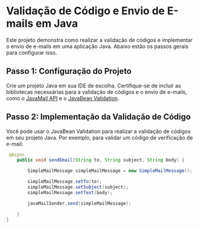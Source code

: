 # Validação de Código e Envio de E-mails em Java

Este projeto demonstra como realizar a validação de códigos e implementar o envio de e-mails em uma aplicação Java. Abaixo estão os passos gerais para configurar isso.

## Passo 1: Configuração do Projeto

Crie um projeto Java em sua IDE de escolha. Certifique-se de incluir as bibliotecas necessárias para a validação de códigos e o envio de e-mails, como o [JavaMail API](https://javaee.github.io/javamail/) e o [JavaBean Validation](https://beanvalidation.org/).

## Passo 2: Implementação da Validação de Código

Você pode usar o JavaBean Validation para realizar a validação de códigos em seu projeto Java. Por exemplo, para validar um código de verificação de e-mail:

```java
 @Async
    public void sendEmail(String to, String subject, String body) {

        SimpleMailMessage simpleMailMessage = new SimpleMailMessage();

        simpleMailMessage.setTo(to);
        simpleMailMessage.setSubject(subject);
        simpleMailMessage.setText(body);

        javaMailSender.send(simpleMailMessage);

    }
}

